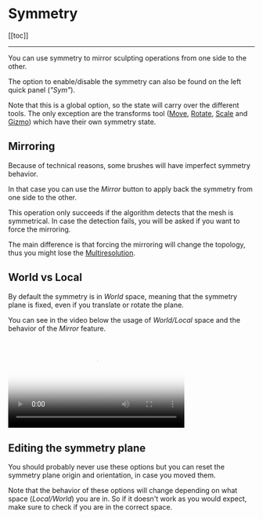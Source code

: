 # Symmetry

[[toc]]

---

You can use symmetry to mirror sculpting operations from one side to the other.

The option to enable/disable the symmetry can also be found on the left quick panel (*"Sym"*).

Note that this is a global option, so the state will carry over the different tools.
The only exception are the transforms tool ([Move](#translate), [Rotate](#rotate), [Scale](#scale) and [Gizmo](#gizmo)) which have their own symmetry state.


## Mirroring
Because of technical reasons, some brushes will have imperfect symmetry behavior.

In that case you can use the *Mirror* button to apply back the symmetry from one side to the other.

This operation only succeeds if the algorithm detects that the mesh is symmetrical.
In case the detection fails, you will be asked if you want to force the mirroring.

The main difference is that forcing the mirroring will change the topology, thus you might lose the [Multiresolution](topology.md#multiresolution).


## World vs Local

By default the symmetry is in *World* space, meaning that the symmetry plane is fixed, even if you translate or rotate the plane.

You can see in the video below the usage of *World/Local* space and the behavior of the *Mirror* feature.

<video width='360' preload='metadata' poster='./videos/symmetry.jpg' controls>
    <source src='./videos/symmetry.mp4' type='video/mp4'>
</video>

## Editing the symmetry plane

You should probably never use these options but you can reset the symmetry plane origin and orientation, in case you moved them.

Note that the behavior of these options will change depending on what space (*Local/World*) you are in.
So if it doesn't work as you would expect, make sure to check if you are in the correct space.



